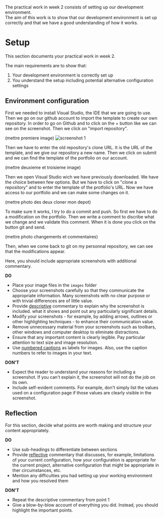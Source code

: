 The practical work in week 2 consists of setting up our development environment.  
The aim of this work is to show that our development environment is  set up correctly and that we have a good understanding of how it works.


# Setup

This section documents your practical work in week 2.

The main requirements are to show that:

1. Your development environment is correctly set up
2. You understand the setup including potential alternative configuration settings

## Environment configuration
First we needed to install Visual Studio, the IDE that we are going to use.
Then we go on our github account to import the template to create our own repository. In order to go on Github and to click on the + button like we can see on the screenshot. Then we click on "import repository". 

(mettre premiere image)
![screenshot 1](C:\Users\laure\source\repos\my_personnal_repo\images/import_repository.png)


Then we have to enter the old repository's clone URL. It is the URL of the template, and we give our repository a new name. Then we click on submit and we can find the template of the portfolio on our account. 

(mettre deuxieme et troisieme image)

Then we open Visual Studio wich we have previously downloaded. We have the choice between few options. But we have to click on "clone a repository" and to enter the template of the protfolio's URL. Now we have access to our portfolio and we can make some changes on it. 

(mettre photo des deux cloner mon depot)   

To make sure it works, I try to do a commit and push. So first we have to do a modification on the portfolio. Then we write a comment to discribe what we change and we validate this comment. When it is done you click on the button git and send. 

(mettre photo changements et commentaires)

Then, when we come back to git on my personnal repository, we can see that the modifications appear. 



Here, you should include appropriate screenshots with additional commentary. 

**DO**

* Place your image files in the `images` folder
* Choose your screenshots carefully so that they communicate the appropriate information.
  Many screenshots with no clear purpose or with trivial differences are of little value.
* Provide <ins>descriptive</ins> commentary to explain why the screenshot is included. 
  what it shows and point out any particularly significant details.
* Modify your screenshots - for example, by adding arrows, outlines or other highlighting 
  techniques - to enhance their communication value.
* Remove unnecessary material from your screenshots such as toolbars, other windows and 
  computer desktop to eliminate distractions.
* Ensure that any important content is clearly legible. Pay particular attention to text
  size and image resolution.
* Use [numbered captions](https://towardsdev.com/3-ways-to-add-a-caption-to-an-image-using-markdown-f2ca30562be6) 
  as labels for images. Also, use the caption numbers to refer to images in your text.

**DON'T**

* Expect the reader to understand your reasons for including a screenshot. If you can't
  explain it, the screenshot will not do the job on its own.
* Include self-evident comments. For example, don't simply list the values used on a
  configuration page if those values are clearly visible in the screenshot.

## Reflection

For this section, decide what points are worth making and structure your content 
appropriately.

**DO**

* Use sub-headings to differentiate between sections
* Provide <ins>reflective</ins> commentary that discusses, for example, limitations of
  your current configuration, how your configuration is appropriate for the current 
  project, alternative configuration that might be appropriate in ther circumstances, 
  etc.
* Mention any difficulties you had setting up your working environment and how you 
  resolved them

**DON'T**

* Repeat the descriptive commentary from point 1
* Give a blow-by-blow account of everything you did. Instead, you should highlight 
  the important points.
